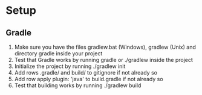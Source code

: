 # Setup

  ## Gradle
  1. Make sure you have the files gradlew.bat (Windows), gradlew (Unix) and directory gradle inside your project
  2. Test that Gradle works by running gradle or ./gradlew inside the project
  3. Initialize the project by running ./gradlew init
  4. Add rows .gradle/ and build/ to gitignore if not already so
  5. Add row apply plugin: 'java' to build.gradle if not already so
  6. Test that building works by running ./gradlew build
